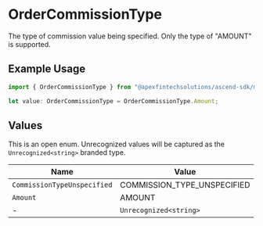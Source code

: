# OrderCommissionType

The type of commission value being specified. Only the type of "AMOUNT" is supported.

## Example Usage

```typescript
import { OrderCommissionType } from "@apexfintechsolutions/ascend-sdk/models/components";

let value: OrderCommissionType = OrderCommissionType.Amount;
```

## Values

This is an open enum. Unrecognized values will be captured as the `Unrecognized<string>` branded type.

| Name                        | Value                       |
| --------------------------- | --------------------------- |
| `CommissionTypeUnspecified` | COMMISSION_TYPE_UNSPECIFIED |
| `Amount`                    | AMOUNT                      |
| -                           | `Unrecognized<string>`      |
